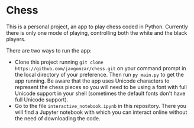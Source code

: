 # Chess

This is a personal project, an app to play chess coded in Python. Currently there is only one mode of playing, controlling both the white and the black players. 

There are two ways to run the app:
- Clone this project running `git clone https://github.com/javgomzar/chess.git` on your command prompt in the local directory of your preference. Then run `py main.py` to get the app running. Be aware that the app uses Unicode characters to represent the chess pieces so you will need to be using a font with full Unicode support in your shell (sometimes the default fonts don't have full Unicode support).
- Go to the file `interactive_notebook.ipynb` in this repository. There you will find a Jupyter notebook with which you can interact online without the need of downloading the code.